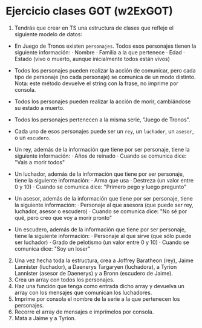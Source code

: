 # Ejercicio clases GOT (w2ExGOT)

1. Tendrás que crear en TS una estructura de clases que refleje el siguiente modelo de datos:

- En Juego de Tronos existen `personajes`. Todos esos personajes tienen la siguiente información:
  · Nombre
  · Familia a la que pertenece
  · Edad
  · Estado (vivo o muerto, aunque inicialmente todos están vivos)

- Todos los personajes pueden realizar la acción de comunicar, pero cada tipo de personaje (no cada personaje) se comunica de un modo distinto.
  Nota: este método devuelve el string con la frase, no imprime por consola.

- Todos los personajes pueden realizar la acción de morir, cambiándose su estado a muerto.

- Todos los personajes pertenecen a la misma serie, "Juego de Tronos".

- Cada uno de esos personajes puede ser un `rey`, un `luchador`, un `asesor`, o un `escudero`.

- Un rey, además de la información que tiene por ser personaje, tiene la siguiente información:
  · Años de reinado
  · Cuando se comunica dice: "Vais a morir todos"

- Un luchador, además de la información que tiene por ser personaje, tiene la siguiente información:
  · Arma que usa
  · Destreza (un valor entre 0 y 10)
  · Cuando se comunica dice: "Primero pego y luego pregunto"

- Un asesor, además de la información que tiene por ser personaje, tiene la siguiente información:
  · Personaje al que asesora (que puede ser rey, luchador, asesor o escudero)
  · Cuando se comunica dice: "No sé por qué, pero creo que voy a morir pronto"

- Un escudero, además de la información que tiene por ser personaje, tiene la siguiente información:
  · Personaje al que sirve (que sólo puede ser luchador)
  · Grado de pelotismo (un valor entre 0 y 10)
  · Cuando se comunica dice: "Soy un loser"

2. Una vez hecha toda la estructura, crea a Joffrey Baratheon (rey), Jaime Lannister (luchador), a Daenerys Targaryen (luchadora), a Tyrion Lannister (asesor de Daenerys) y a Bronn (escudero de Jaime).
3. Crea un array con todos los personajes.
4. Haz una función que tenga como entrada dicho array y devuelva un array con los mensajes que comunican los luchadores.
5. Imprime por consola el nombre de la serie a la que pertenecen los personajes.
6. Recorre el array de mensajes e imprímelos por consola.
7. Mata a Jaime y a Tyrion.

